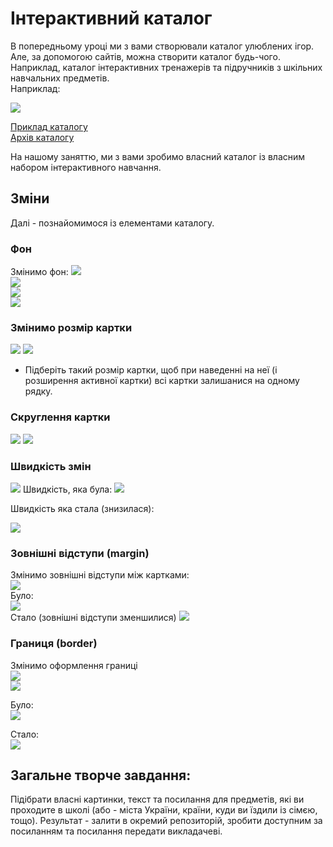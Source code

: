 # Інтерактивний каталог
В попередньому уроці ми з вами створювали каталог улюблених ігор. Але, за допомогою сайтів, можна створити каталог будь-чого. Наприклад, каталог інтерактивних тренажерів та підручників з шкільних навчальних предметів.  
Наприклад:  

<img src = "img/catalog.jpg">

<a href = "https://mikh-maksi.github.io/FrontEndJR/lesson12/code/code02/index.html">Приклад каталогу</a>  
<a href = "https://github.com/mikh-maksi/FrontEndJR/blob/main/lesson12/code/code.zip">Архів каталогу</a>

На нашому заняттю, ми з вами зробимо власний каталог із власним набором інтерактивного навчання.

## Зміни
Далі - познайомимося із елементами каталогу.
### Фон
Змінимо фон:
<img src = "img/catalog01.jpg">  
<img src = "img/catalog02.jpg">  
<img src = "img/catalog03.jpg">  
<img src = "img/catalog04.jpg">  

###  Змінимо розмір картки

<img src = "img/catalog05.jpg">  
<img src = "img/catalog06.jpg">  

* Підберіть такий розмір картки, щоб при наведенні на неї (і розширення активної картки) всі картки залишанися на одному рядку.

###  Скруглення картки
<img src = "img/catalog07.jpg">  
<img src = "img/catalog08.jpg">  

###  Швидкість змін
<img src = "img/catalog09.jpg">  
Швидкість, яка була:  
<img src = "img/catalog10.gif">  

Швидкість яка стала (знизилася):

<img src = "img/catalog11.gif">  

###  Зовнішні відступи (margin)
Змінимо зовнішні відступи між картками:  
<img src = "img/catalog14.jpg">  
Було:  
<img src = "img/catalog12.jpg">  
Стало (зовнішні відступи зменшилися)
<img src = "img/catalog13.jpg">  

###  Границя (border)
Змінимо оформлення границі  
<img src = "img/catalog15.jpg">  
<img src = "img/catalog15_2.jpg">  

Було:  
<img src = "img/catalog16.jpg">  

Стало:  
<img src = "img/catalog17.jpg">  


## Загальне творче завдання:
Підібрати власні картинки, текст та посилання для предметів, які ви проходите в школі (або - міста України, країни, куди ви їздили із сімєю, тощо).
Результат - залити в окремий репозиторій, зробити доступним за посиланням та посилання передати викладачеві.

